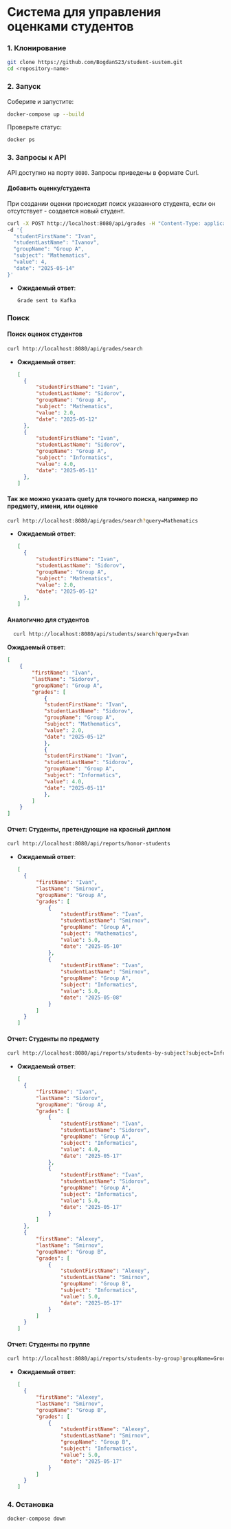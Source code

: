 # Система для управления оценками студентов

### 1. Клонирование

```bash
git clone https://github.com/BogdanS23/student-sustem.git
cd <repository-name>
```

### 2. Запуск

Соберите и запустите:

```bash
docker-compose up --build
```

Проверьте статус:

```bash
docker ps
```

### 3. Запросы к API

API доступно на порту `8080`. Запросы приведены в формате Curl.

#### Добавить оценку/студента
  При создании оценки происходит поиск указанного студента, если он отсутствует - создается новый студент.

  ```bash
  curl -X POST http://localhost:8080/api/grades -H "Content-Type: application/json" \
  -d '{
    "studentFirstName": "Ivan",
    "studentLastName": "Ivanov",
    "groupName": "Group A",
    "subject": "Mathematics",
    "value": 4,
    "date": "2025-05-14"
  }' 
  ```
- **Ожидаемый ответ**:
  ```
  Grade sent to Kafka
  ```


### Поиск
 #### Поиск оценок студентов
  ```bash
  curl http://localhost:8080/api/grades/search
  ```

- **Ожидаемый ответ**:
  ```json
  [
    {
        "studentFirstName": "Ivan",
        "studentLastName": "Sidorov",
        "groupName": "Group A",
        "subject": "Mathematics",
        "value": 2.0,
        "date": "2025-05-12"
    },
    {
        "studentFirstName": "Ivan",
        "studentLastName": "Sidorov",
        "groupName": "Group A",
        "subject": "Informatics",
        "value": 4.0,
        "date": "2025-05-11"
    },
  ]
  ```

#### Так же можно указать quety для точного поиска, например по предмету, имени, или оценке
  ```bash
  curl http://localhost:8080/api/grades/search?query=Mathematics
  ```

- **Ожидаемый ответ**:
  ```json
  [
    {
        "studentFirstName": "Ivan",
        "studentLastName": "Sidorov",
        "groupName": "Group A",
        "subject": "Mathematics",
        "value": 2.0,
        "date": "2025-05-12"
    },
  ]
  ```
#### Аналогично для студентов 
```bash
  curl http://localhost:8080/api/students/search?query=Ivan
  ```
**Ожидаемый ответ**:
```json
[
    {
        "firstName": "Ivan",
        "lastName": "Sidorov",
        "groupName": "Group A",
        "grades": [
            {
            "studentFirstName": "Ivan",
            "studentLastName": "Sidorov",
            "groupName": "Group A",
            "subject": "Mathematics",
            "value": 2.0,
            "date": "2025-05-12"
            },
            {
            "studentFirstName": "Ivan",
            "studentLastName": "Sidorov",
            "groupName": "Group A",
            "subject": "Informatics",
            "value": 4.0,
            "date": "2025-05-11"
            },
        ]
    }
]
```


#### Отчет: Студенты, претендующие на красный диплом

  ```bash
  curl http://localhost:8080/api/reports/honor-students
  ```
  
- **Ожидаемый ответ**:
  ```json
  [
    {
        "firstName": "Ivan",
        "lastName": "Smirnov",
        "groupName": "Group A",
        "grades": [
            {
                "studentFirstName": "Ivan",
                "studentLastName": "Smirnov",
                "groupName": "Group A",
                "subject": "Mathematics",
                "value": 5.0,
                "date": "2025-05-10"
            },
            {
                "studentFirstName": "Ivan",
                "studentLastName": "Smirnov",
                "groupName": "Group A",
                "subject": "Informatics",
                "value": 5.0,
                "date": "2025-05-08"
            }
        ]
    }
  ]
  ```

#### Отчет: Студенты по предмету  


  ```bash
  curl http://localhost:8080/api/reports/students-by-subject?subject=Informatics
  ```

- **Ожидаемый ответ**:
  ```json
  [
    {
        "firstName": "Ivan",
        "lastName": "Sidorov",
        "groupName": "Group A",
        "grades": [
            {
                "studentFirstName": "Ivan",
                "studentLastName": "Sidorov",
                "groupName": "Group A",
                "subject": "Informatics",
                "value": 4.0,
                "date": "2025-05-17"
            },
            {
                "studentFirstName": "Ivan",
                "studentLastName": "Sidorov",
                "groupName": "Group A",
                "subject": "Informatics",
                "value": 5.0,
                "date": "2025-05-17"
            }
        ]
    },
    {
        "firstName": "Alexey",
        "lastName": "Smirnov",
        "groupName": "Group B",
        "grades": [
            {
                "studentFirstName": "Alexey",
                "studentLastName": "Smirnov",
                "groupName": "Group B",
                "subject": "Informatics",
                "value": 5.0,
                "date": "2025-05-17"
            }
        ]
    }
  ]
  ```

#### Отчет: Студенты по группе

  ```bash
  curl http://localhost:8080/api/reports/students-by-group?groupName=Group B
  ```
- **Ожидаемый ответ**:
  ```json
  [
    {
        "firstName": "Alexey",
        "lastName": "Smirnov",
        "groupName": "Group B",
        "grades": [
            {
                "studentFirstName": "Alexey",
                "studentLastName": "Smirnov",
                "groupName": "Group B",
                "subject": "Informatics",
                "value": 5.0,
                "date": "2025-05-17"
            }
        ]
    }
  ]
  ```

### 4. Остановка

```bash
docker-compose down
```


